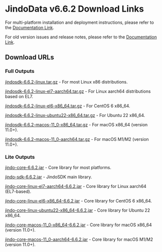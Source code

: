 # JindoData v6.6.2 Download Links

For multi-platform installation and deployment instructions, please refer to the [Documentation Link](jindosdk_deployment_multi_platform.md).

For old version issues and release notes, please refer to the [Documentation Link](../releases.md).

## Download URLs

### Full Outputs

[jindosdk-6.6.2-linux.tar.gz](https://jindodata-binary.oss-cn-shanghai.aliyuncs.com/release/6.6.2/jindosdk-6.6.2-linux.tar.gz) - For most Linux x86 distributions.

[jindosdk-6.6.2-linux-el7-aarch64.tar.gz](https://jindodata-binary.oss-cn-shanghai.aliyuncs.com/release/6.6.2/jindosdk-6.6.2-linux-el7-aarch64.tar.gz) - For Linux aarch64 distributions based on EL7.

[jindosdk-6.6.2-linux-el6-x86_64.tar.gz](https://jindodata-binary.oss-cn-shanghai.aliyuncs.com/release/6.6.2/jindosdk-6.6.2-linux-el6-x86_64.tar.gz) - For CentOS 6 x86_64.

[jindosdk-6.6.2-linux-ubuntu22-x86_64.tar.gz](https://jindodata-binary.oss-cn-shanghai.aliyuncs.com/release/6.6.2/jindosdk-6.6.2-linux-ubuntu22-x86_64.tar.gz) - For Ubuntu 22 x86_64.

[jindosdk-6.6.2-macos-11_0-x86_64.tar.gz](https://jindodata-binary.oss-cn-shanghai.aliyuncs.com/release/6.6.2/jindosdk-6.6.2-macos-11_0-x86_64.tar.gz) - For macOS x86_64 (version 11.0+).

[jindosdk-6.6.2-macos-11_0-aarch64.tar.gz](https://jindodata-binary.oss-cn-shanghai.aliyuncs.com/release/6.6.2/jindosdk-6.6.2-macos-11_0-aarch64.tar.gz) - For macOS M1/M2 (version 11.0+).

### Lite Outputs

[jindo-core-6.6.2.jar](https://jindodata-binary.oss-cn-shanghai.aliyuncs.com/mvn-repo/com/aliyun/jindodata/jindo-core/6.6.2/jindo-core-6.6.2.jar) - Core library for most platforms.

[jindo-sdk-6.6.2.jar](https://jindodata-binary.oss-cn-shanghai.aliyuncs.com/mvn-repo/com/aliyun/jindodata/jindo-sdk/6.6.2/jindo-sdk-6.6.2.jar) - JindoSDK main library.

[jindo-core-linux-el7-aarch64-6.6.2.jar](https://jindodata-binary.oss-cn-shanghai.aliyuncs.com/mvn-repo/com/aliyun/jindodata/jindo-core-linux-el7-aarch64/6.6.2/jindo-core-linux-el7-aarch64-6.6.2.jar) - Core library for Linux aarch64 (EL7-based).

[jindo-core-linux-el6-x86_64-6.6.2.jar](https://jindodata-binary.oss-cn-shanghai.aliyuncs.com/mvn-repo/com/aliyun/jindodata/jindo-core-linux-el6-x86_64/6.6.2/jindo-core-linux-el6-x86_64-6.6.2.jar) - Core library for CentOS 6 x86_64.

[jindo-core-linux-ubuntu22-x86_64-6.6.2.jar](https://jindodata-binary.oss-cn-shanghai.aliyuncs.com/mvn-repo/com/aliyun/jindodata/jindo-core-linux-ubuntu22-x86_64/6.6.2/jindo-core-linux-ubuntu22-x86_64-6.6.2.jar) - Core library for Ubuntu 22 x86_64.

[jindo-core-macos-11_0-x86_64-6.6.2.jar](https://jindodata-binary.oss-cn-shanghai.aliyuncs.com/mvn-repo/com/aliyun/jindodata/jindo-core-macos-11_0-x86_64/6.6.2/jindo-core-macos-11_0-x86_64-6.6.2.jar) - Core library for macOS x86_64 (version 11.0+).

[jindo-core-macos-11_0-aarch64-6.6.2.jar](https://jindodata-binary.oss-cn-shanghai.aliyuncs.com/mvn-repo/com/aliyun/jindodata/jindo-core-macos-11_0-aarch64/6.6.2/jindo-core-macos-11_0-aarch64-6.6.2.jar) - Core library for macOS M1/M2 (version 11.0+).